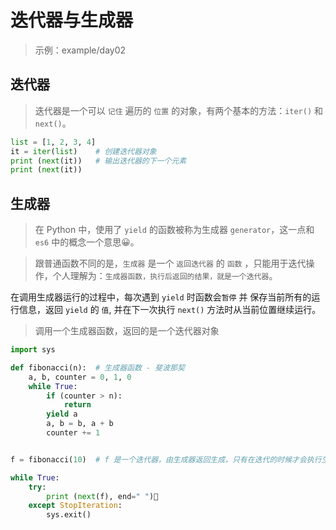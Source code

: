 # 迭代器与生成器

> 示例：example/day02

## 迭代器

> 迭代器是一个可以 `记住` 遍历的 `位置` 的对象，有两个基本的方法：`iter()` 和 `next()`。

```py
list = [1, 2, 3, 4]
it = iter(list)    # 创建迭代器对象
print (next(it))   # 输出迭代器的下一个元素
print (next(it))
```

## 生成器

> 在 Python 中，使用了 `yield` 的函数被称为生成器 `generator`，这一点和 `es6` 中的概念一个意思😀。

> 跟普通函数不同的是，`生成器` 是一个 `返回迭代器` 的 `函数` ，只能用于迭代操作，个人理解为：`生成器函数，执行后返回的结果，就是一个迭代器`。

在调用生成器运行的过程中，每次遇到 `yield` 时函数会`暂停` 并 保存当前所有的运行信息，返回 `yield` 的 `值`, 并在下一次执行 `next()` 方法时从当前位置继续运行。

> 调用一个生成器函数，返回的是一个迭代器对象

```py
import sys

def fibonacci(n):  # 生成器函数 - 斐波那契
    a, b, counter = 0, 1, 0
    while True:
        if (counter > n):
            return
        yield a
        a, b = b, a + b
        counter += 1


f = fibonacci(10)  # f 是一个迭代器，由生成器返回生成，只有在迭代的时候才会执行生成器里边的语句

while True:
    try:
        print (next(f), end=" ")
    except StopIteration:
        sys.exit()
```